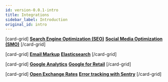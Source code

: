 ```yaml
---
id: version-0.0.1-intro
title: Integrations
sidebar_label: Introduction
original_id: intro
---
```


[card-grid]
[**Search Engine Optimization (SEO)**](/mw-docs/docs/integrations/seo)
[**Social Media Optimization (SMO)**](/mw-docs/docs/integrations/smo)
[/card-grid]

[card-grid]
[**Email Markup**](/mw-docs/docs/integrations/email-markup)
[**Elasticsearch**](/mw-docs/docs/integrations/elasticsearch)
[/card-grid]

[card-grid]
[**Google Analytics**](/mw-docs/docs/integrations/googleanalytics)
[**Google for Retail**](/mw-docs/docs/integrations/googleforretail)
[/card-grid]

[card-grid]
[**Open Exchange Rates**](/mw-docs/docs/integrations/openexchangerates)
[**Error tracking with Sentry**](/mw-docs/docs/integrations/sentry)
[/card-grid]
